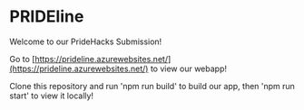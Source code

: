 # PRIDEline

Welcome to our PrideHacks Submission!

Go to [https://prideline.azurewebsites.net/](https://prideline.azurewebsites.net/) to view our webapp!

Clone this repository and run 'npm run build' to build our app, then 'npm run start' to view it locally!
